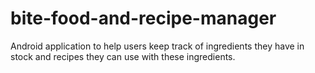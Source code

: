 # bite-food-and-recipe-manager
Android application to help users keep track of ingredients they have in stock and recipes they can use with these ingredients.
